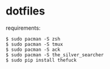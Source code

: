 # dotfiles
requirements:

    $ sudo pacman -S zsh
    $ sudo pacman -S tmux
    $ sudo pacman -S ack
    $ sudo pacman -S the_silver_searcher
    $ sudo pip install thefuck
